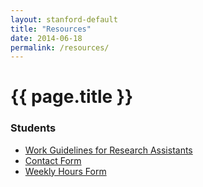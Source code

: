 ```yaml
---
layout: stanford-default
title: "Resources"
date: 2014-06-18
permalink: /resources/
---
```


# {{ page.title }}

### Students

* [Work Guidelines for Research Assistants]({{site.url}}/resources/ra_guidelines/)
* [Contact Form](https://docs.google.com/forms/d/1ezC8A39ZSugFBAHpGviYMQHhMHxZbkYWdk9j0UNzJ24/viewform?usp=send_form)
* [Weekly Hours Form](https://docs.google.com/forms/d/1m9S4Qd4KprTyiUB-scaKrFMCGBJYUbRhDWmw3Q-IP8Y/viewform?usp=send_form)
